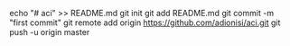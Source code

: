 echo "# aci" >> README.md
git init
git add README.md
git commit -m "first commit"
git remote add origin https://github.com/adionisi/aci.git
git push -u origin master
